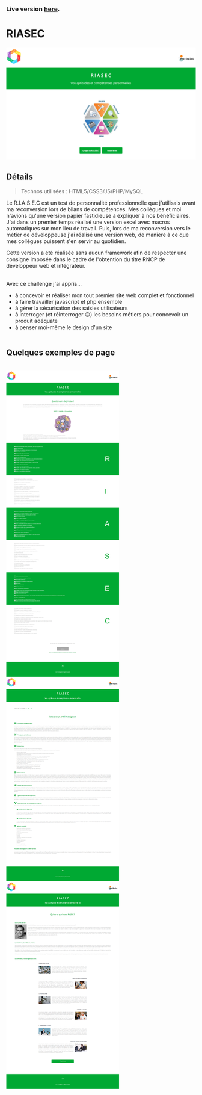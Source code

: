 ### Live version [here](http://riasec.virginiebouvarel.fr).

# RIASEC

![Design preview for this project ](./src/preview-home.png)


## Détails

> Technos utilisées : HTML5/CSS3/JS/PHP/MySQL

Le R.I.A.S.E.C est un test de personnalité professionnelle que j'utilisais avant ma reconversion lors de bilans de compétences.
Mes collègues et moi n'avions qu'une version papier fastidieuse à expliquer à nos bénéficiaires. 
J'ai dans un premier temps réalisé une version excel avec macros automatiques sur mon lieu de travail.
Puis, lors de ma reconversion vers le métier de développeuse j'ai réalisé une version web, de manière à ce que mes collègues puissent s'en servir au quotidien.

Cette version a été réalisée sans aucun framework afin de respecter une consigne imposée dans le cadre de l'obtention du titre RNCP de développeur web et intégrateur.<br><br>

Avec ce challenge j'ai appris...
- à concevoir et réaliser mon tout premier site web complet et fonctionnel
- à faire travailler javascript et php ensemble
- à gérer la sécurisation des saisies utilisateurs 
- à interroger (et réinterroger 😉) les besoins métiers pour concevoir un produit adéquate
- à penser moi-même le design d'un site
<br><br>
## Quelques exemples de page
<br>
<img style="vertical-align:top" alt="questionnaire" width=300 src="./src/preview-questionnaire.png"/> <img style="vertical-align:top" alt="result" width=300 src="./src/preview-results.png"/> <img style="vertical-align:top" alt="about" width=300 src="./src/preview-about.png"/>
<br>





